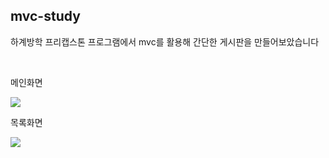 <h2>mvc-study</h2>
<p>하계방학 프리캡스톤 프로그램에서 mvc를 활용해 간단한 게시판을 만들어보았습니다</p><br>

<p>메인화면</p>
<img src="https://user-images.githubusercontent.com/54385416/252539987-314668e5-0ea7-4e57-b01f-9be3db381643.png"/>
<p>목록화면</p>
<img src="https://user-images.githubusercontent.com/54385416/252540474-751615d5-2579-48d8-bd5e-2f3cf353aec0.png"/>
